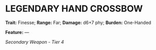 # LEGENDARY HAND CROSSBOW

**Trait:** Finesse; **Range:** Far; **Damage:** d6+7 phy; **Burden:** One-Handed

**Feature:** —

*Secondary Weapon - Tier 4*